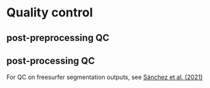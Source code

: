 # Quality control


## post-preprocessing QC


## post-processing QC


For QC on freesurfer segmentation outputs, see [Sánchez et al. (2021)](https://www.sciencedirect.com/science/article/pii/S1053811921004511)
